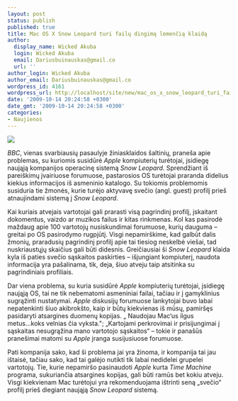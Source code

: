 ```yaml
---
layout: post
status: publish
published: true
title: Mac OS X Snow Leopard turi failų dingimą lemenčią klaidą
author:
  display_name: Wicked Akuba
  login: Wicked Akuba
  email: Dariusbuinauskas@gmail.co
  url: ''
author_login: Wicked Akuba
author_email: Dariusbuinauskas@gmail.co
wordpress_id: 4161
wordpress_url: http://localhost/site/new/mac_os_x_snow_leopard_turi_failu_dingima_lemencia_klaida_/
date: '2009-10-14 20:24:58 +0300'
date_gmt: '2009-10-14 20:24:58 +0300'
categories:
- Naujienos
---
```

<div class="imgright"><img src="http://img251.imageshack.us/img251/6758/leopardc.jpg"  /></div>
<p><i>BBC</i>, vienas svarbiausių pasaulyje žiniasklaidos šaltinių, praneša apie problemas, su kuriomis susidūrė <i>Apple </i>kompiuterių turėtojai, įsidiegę naująją kompanijos operacinę sistemą <i>Snow Leopard</i>. Sprendžiant iš pareiškimų įvairiuose forumuose, pastarosios OS turėtojai praranda didelius kiekius informacijos iš asmeninio katalogo. Su tokiomis problemomis susiduria tie žmonės, kurie turėjo aktyvavę svečio (angl. guest) profilį prieš atnaujindami sistemą į <i>Snow Leopard</i>.</p>
<p>Kai kuriais atvejais vartotojai gali prarasti visą pagrindinį profilį, įskaitant dokomentus, vaizdo ar muzikos failus ir kitas rinkmenas. Kol kas pasirodė maždaug apie 100 vartotojų nusiskundimai forumuose, kurių dauguma – greitai po OS pasirodymo rugpjūtį. Visgi nepamirškime, kad galbūt dalis žmonių, praradusių pagrindinį profilį apie tai tiesiog neskelbė viešai, tad nuskriaustųjų skaičius gali būti didesnis. Greičiausiai ši <i>Snow Leopard </i>klaida kyla iš paties svečio sąskaitos paskirties – išjungiant kompiuterį, naudota informacija yra pašalinama, tik, deja, šiuo atveju taip atsitinka su pagrindiniais profiliais.</p>
<p>Dar viena problema, su kuria susidūrė <i>Apple </i>kompiuterių turėtojai, įsidiegę naująją OS, tai ne tik nebematomi asmeniniai failai, tačiau ir į gamyklinius sugrąžinti nustatymai. <i>Apple </i>diskusijų forumuose lankytojai buvo labai nepatenkinti šiuo akibrokšto, kaip ir būtų kiekvienas iš mūsų, pamiršęs pasidaryti atsargines duomenų kopijas. „ Naudojau Mac‘us ilgus metus...koks velnias čia vyksta."; „Kartojami perkrovimai ir prisijungimai į sąskaitas nesugrąžina mano vartotojo sąskaitos“ – tokie ir panašūs pranešimai matomi su <i>Apple </i>įranga susijusiuose forumuose.</p>
<p>Pati kompanija sako, kad ši problema jai yra žinoma, ir kompanija tai jau ištaisė, tačiau sako, kad tai galėjo nutikti tik labai nedidelei grupelei vartotojų. Tie, kurie nepamiršo pasinaudoti <i>Apple </i>kurta <i>Time Machine</i> programa, sukuriančia atsargines kopijas, gali būti ramūs bet kokiu atveju. Visgi kiekvienam Mac turėtojui yra rekomenduojama ištrinti seną „svečio“ profilį prieš diegiant naująją <i>Snow Leopard </i>sistemą.<br /></p>
